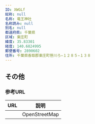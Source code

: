 ```yaml
---
ID: XWGLf
総称: null
名称: 竜王神社
名称読み: null
別名: null
都道府県: 千葉県
区域: 東庄町
緯度: 35.83301
経度: 140.6824995
郵便番号: 2890602
住所: 千葉県香取郡東庄町笹川ろ−１２８５−１３８
---
```


## その他

### 参考URL

| URL | 説明          |
| --- | ------------- |
|     | OpenStreetMap |

